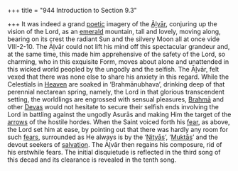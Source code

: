 +++
title = "944 Introduction to Section 9.3"

+++
It was indeed a grand [poetic](/definition/poetry#history "show poetic definitions") imagery of the [Āḻvār](/definition/aḻvar#vaishnavism "show Āḻvār definitions"), conjuring up the vision of the Lord, as an [emerald](/definition/emerald#history "show emerald definitions") mountain, tall and lovely, moving along, bearing on its crest the radiant Sun and the silvery Moon all at once vide VIII-2-10. The Āḻvār could not lift his mind off this spectacular grandeur and, at the same time, this made him apprehensive of the safety of the Lord, so charming, who in this exquisite Form, moves about alone and unattended in this wicked world peopled by the ungodly and the selfish. The Āḻvār, felt vexed that there was none else to share his anxiety in this regard. While the Celestials in [Heaven](/definition/heaven#history "show Heaven definitions") are soaked in ‘Brahmānubhava’, drinking deep of that perennial nectarean spring, namely, the Lord in that glorious transcendent setting, the worldlings are engrossed with sensual pleasures, [Brahmā](/definition/brahma#vaishnavism "show Brahmā definitions") and other [Devas](/definition/deva#vaishnavism "show Devas definitions") would not hesitate to secure their selfish ends involving the Lord in battling against the ungodly Asurās and making Him the target of the [arrows](/definition/arrow#history "show arrows definitions") of the hostile hordes. When the Saint voiced forth his [fear](/definition/fear#history "show fear definitions"), as above, the Lord set him at ease, by pointing out that there was hardly any room for such [fears](/definition/fear#history "show fears definitions"), surrounded as He always is by the ‘[Nityās](/definition/nitya#vaishnavism "show Nityās definitions")’, ‘[Muktās](/definition/mukta#vaishnavism "show Muktās definitions")’ and the devout seekers of [salvation](/definition/salvation#history "show salvation definitions"). The Āḻvār then regains his composure, rid of his erstwhile fears. The initial disquietude is reflected in the third song of this decad and its clearance is revealed in the tenth song.



